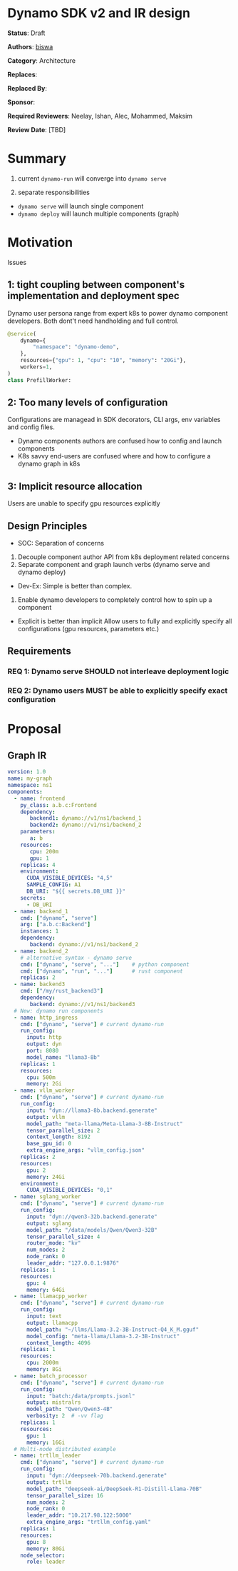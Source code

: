 # Dynamo SDK v2 and IR design

**Status**: Draft

**Authors**: [biswa](https://github.com/biswapanda)

**Category**: Architecture

**Replaces**: 

**Replaced By**: 

**Sponsor**: 

**Required Reviewers**: Neelay, Ishan, Alec, Mohammed, Maksim

**Review Date**: [TBD]

# Summary

1. current `dynamo-run` will converge into `dynamo serve`

2. separate responsibilities
- `dynamo serve` will launch single component
- `dynamo deploy` will launch multiple components (graph)


# Motivation

Issues
## 1: tight coupling between component's implementation and deployment spec
Dynamo user persona range from expert k8s to power dynamo component developers.
Both dont't need handholding and full control.

```python
@service(
    dynamo={
        "namespace": "dynamo-demo",
    },
    resources={"gpu": 1, "cpu": "10", "memory": "20Gi"},
    workers=1,
)
class PrefillWorker:
```

## 2: Too many levels of configuration 
Configurations are managead in SDK decorators, CLI args, env variables and config files. 
- Dynamo components authors are confused how to config and launch components
- K8s savvy end-users are confused where and how to configure a dynamo graph in k8s

## 3: Implicit resource allocation
Users are unable to specify gpu resources explicitly


## Design Principles

* SOC: Separation of concerns
1. Decouple component author API from k8s deployment related concerns
2. Separate component and graph launch verbs (dynamo serve and dynamo deploy)


* Dev-Ex: Simple is better than complex.
1. Enable dynamo developers to completely control how to spin up a component   

* Explicit is better than implicit
Allow users to fully and explicitly specify all configurations (gpu resources, parameters etc.)


## Requirements

### REQ 1: Dynamo serve SHOULD not interleave deployment logic
### REQ 2: Dynamo users MUST be able to explicitly specify exact configuration


# Proposal

## Graph IR
```yaml
version: 1.0
name: my-graph
namespace: ns1
components:
  - name: frontend
    py_class: a.b.c:Frontend
    dependency:
       backend1: dynamo://v1/ns1/backend_1
       backend2: dynamo://v1/ns1/backend_2
    parameters:
       a: b 
    resources:
       cpu: 200m
       gpu: 1
    replicas: 4
    environment:
      CUDA_VISIBLE_DEVICES: "4,5"
      SAMPLE_CONFIG: A1
      DB_URI: "${{ secrets.DB_URI }}"
    secrets:
      - DB_URI
  - name: backend_1
    cmd: ["dynamo", "serve"]
    arg: ["a.b.c:Backend"]
    instances: 1
    dependency:
       backend: dynamo://v1/ns1/backend_2
  - name: backend_2
    # alternative syntax - dynamo serve
    cmd: ["dynamo", "serve", "..."]    # python component
    cmd: ["dynamo", "run", "..."]      # rust component
    replicas: 2
  - name: backend3
    cmd: ["/my/rust_backend3"]
    dependency:
       backend: dynamo://v1/ns1/backend3
  # New: dynamo run components
  - name: http_ingress
    cmd: ["dynamo", "serve"] # current dynamo-run
    run_config:
      input: http
      output: dyn
      port: 8080
      model_name: "llama3-8b"
    replicas: 1
    resources:
      cpu: 500m
      memory: 2Gi
  - name: vllm_worker
    cmd: ["dynamo", "serve"] # current dynamo-run 
    run_config:
      input: "dyn://llama3-8b.backend.generate"
      output: vllm
      model_path: "meta-llama/Meta-Llama-3-8B-Instruct"
      tensor_parallel_size: 2
      context_length: 8192
      base_gpu_id: 0
      extra_engine_args: "vllm_config.json"
    replicas: 2
    resources:
      gpu: 2
      memory: 24Gi
    environment:
      CUDA_VISIBLE_DEVICES: "0,1"
  - name: sglang_worker
    cmd: ["dynamo", "serve"] # current dynamo-run
    run_config:
      input: "dyn://qwen3-32b.backend.generate" 
      output: sglang
      model_path: "/data/models/Qwen/Qwen3-32B"
      tensor_parallel_size: 4
      router_mode: "kv"
      num_nodes: 2
      node_rank: 0
      leader_addr: "127.0.0.1:9876"
    replicas: 1
    resources:
      gpu: 4
      memory: 64Gi
  - name: llamacpp_worker
    cmd: ["dynamo", "serve"] # current dynamo-run
    run_config:
      input: text
      output: llamacpp
      model_path: "~/llms/Llama-3.2-3B-Instruct-Q4_K_M.gguf"
      model_config: "meta-llama/Llama-3.2-3B-Instruct"
      context_length: 4096
    replicas: 1
    resources:
      cpu: 2000m
      memory: 8Gi
  - name: batch_processor
    cmd: ["dynamo", "serve"] # current dynamo-run
    run_config:
      input: "batch:/data/prompts.jsonl"
      output: mistralrs
      model_path: "Qwen/Qwen3-4B"
      verbosity: 2  # -vv flag
    replicas: 1
    resources:
      gpu: 1
      memory: 16Gi
  # Multi-node distributed example
  - name: trtllm_leader
    cmd: ["dynamo", "serve"] # current dynamo-run
    run_config:
      input: "dyn://deepseek-70b.backend.generate"
      output: trtllm
      model_path: "deepseek-ai/DeepSeek-R1-Distill-Llama-70B"
      tensor_parallel_size: 16
      num_nodes: 2
      node_rank: 0
      leader_addr: "10.217.98.122:5000"
      extra_engine_args: "trtllm_config.yaml"
    replicas: 1
    resources:
      gpu: 8
      memory: 80Gi
    node_selector:
      role: leader
```
